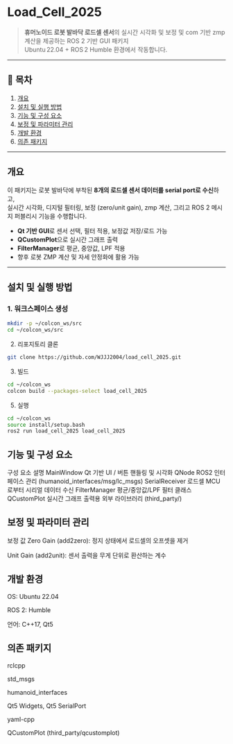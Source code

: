 # Load_Cell_2025

> **휴머노이드 로봇 발바닥 로드셀 센서**의 실시간 시각화 및 보정 및 com 기반 zmp 계산을 제공하는 ROS 2 기반 GUI 패키지  
> Ubuntu 22.04 + ROS 2 Humble 환경에서 작동합니다.

---

## 📁 목차

1. [개요](#개요)  
2. [설치 및 실행 방법](#설치-및-실행-방법)  
3. [기능 및 구성 요소](#기능-및-구성-요소)  
4. [보정 및 파라미터 관리](#보정-및-파라미터-관리)  
5. [개발 환경](#개발-환경)  
6. [의존 패키지](#의존-패키지)

---

## 개요

이 패키지는 로봇 발바닥에 부착된 **8개의 로드셀 센서 데이터를 serial port로 수신**하고,  
실시간 시각화, 디지털 필터링, 보정 (zero/unit gain), zmp 계산, 그리고 ROS 2 메시지 퍼블리시 기능을 수행합니다.

- **Qt 기반 GUI**로 센서 선택, 필터 적용, 보정값 저장/로드 가능  
- **QCustomPlot**으로 실시간 그래프 출력  
- **FilterManager**로 평균, 중앙값, LPF 적용  
- 향후 로봇 ZMP 계산 및 자세 안정화에 활용 가능

---

## 설치 및 실행 방법

### 1. 워크스페이스 생성
```bash
mkdir -p ~/colcon_ws/src
cd ~/colcon_ws/src
```
2. 리포지토리 클론

```bash
git clone https://github.com/WJJJ2004/load_cell_2025.git

```
3. 빌드

```bash
cd ~/colcon_ws
colcon build --packages-select load_cell_2025

```
5. 실행

```bash
cd ~/colcon_ws
source install/setup.bash
ros2 run load_cell_2025 load_cell_2025

```
## 기능 및 구성 요소
구성 요소	설명
MainWindow	Qt 기반 UI / 버튼 핸들링 및 시각화
QNode	ROS2 인터페이스 관리 (humanoid_interfaces/msg/lc_msgs)
SerialReceiver	로드셀 MCU로부터 시리얼 데이터 수신
FilterManager	평균/중앙값/LPF 필터 클래스
QCustomPlot	실시간 그래프 출력용 외부 라이브러리 (third_party/)

## 보정 및 파라미터 관리
보정 값
Zero Gain (add2zero): 정지 상태에서 로드셀의 오프셋을 제거

Unit Gain (add2unit): 센서 출력을 무게 단위로 환산하는 계수

## 개발 환경
OS: Ubuntu 22.04

ROS 2: Humble

언어: C++17, Qt5

## 의존 패키지
rclcpp

std_msgs

humanoid_interfaces

Qt5 Widgets, Qt5 SerialPort

yaml-cpp

QCustomPlot (third_party/qcustomplot)
